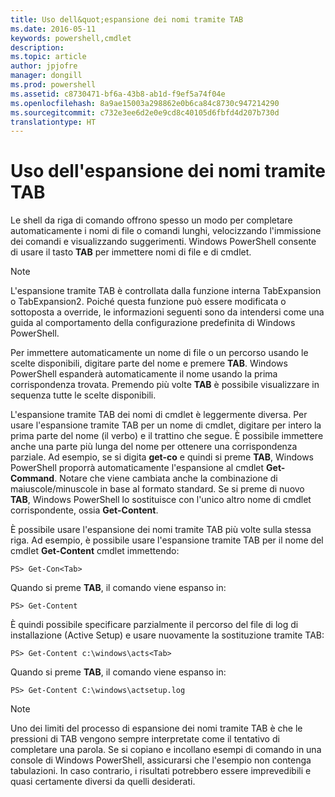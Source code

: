 ```yaml
---
title: Uso dell&quot;espansione dei nomi tramite TAB
ms.date: 2016-05-11
keywords: powershell,cmdlet
description: 
ms.topic: article
author: jpjofre
manager: dongill
ms.prod: powershell
ms.assetid: c8730471-bf6a-43b8-ab1d-f9ef5a74f04e
ms.openlocfilehash: 8a9ae15003a298862e0b6ca84c8730c947214290
ms.sourcegitcommit: c732e3ee6d2e0e9cd8c40105d6fbfd4d207b730d
translationtype: HT
---
```

# <a name="using-tab-expansion"></a>Uso dell'espansione dei nomi tramite TAB
Le shell da riga di comando offrono spesso un modo per completare automaticamente i nomi di file o comandi lunghi, velocizzando l'immissione dei comandi e visualizzando suggerimenti. Windows PowerShell consente di usare il tasto **TAB** per immettere nomi di file e di cmdlet.

> [!NOTE]
> L'espansione tramite TAB è controllata dalla funzione interna TabExpansion o TabExpansion2. Poiché questa funzione può essere modificata o sottoposta a override, le informazioni seguenti sono da intendersi come una guida al comportamento della configurazione predefinita di Windows PowerShell.

Per immettere automaticamente un nome di file o un percorso usando le scelte disponibili, digitare parte del nome e premere **TAB**. Windows PowerShell espanderà automaticamente il nome usando la prima corrispondenza trovata. Premendo più volte **TAB** è possibile visualizzare in sequenza tutte le scelte disponibili.

L'espansione tramite TAB dei nomi di cmdlet è leggermente diversa. Per usare l'espansione tramite TAB per un nome di cmdlet, digitare per intero la prima parte del nome (il verbo) e il trattino che segue. È possibile immettere anche una parte più lunga del nome per ottenere una corrispondenza parziale. Ad esempio, se si digita **get-co** e quindi si preme **TAB**, Windows PowerShell proporrà automaticamente l'espansione al cmdlet **Get-Command**. Notare che viene cambiata anche la combinazione di maiuscole/minuscole in base al formato standard. Se si preme di nuovo **TAB**, Windows PowerShell lo sostituisce con l'unico altro nome di cmdlet corrispondente, ossia **Get-Content**.

È possibile usare l'espansione dei nomi tramite TAB più volte sulla stessa riga. Ad esempio, è possibile usare l'espansione tramite TAB per il nome del cmdlet **Get-Content** cmdlet immettendo:

```
PS> Get-Con<Tab>
```

Quando si preme **TAB**, il comando viene espanso in:

```
PS> Get-Content
```

È quindi possibile specificare parzialmente il percorso del file di log di installazione (Active Setup) e usare nuovamente la sostituzione tramite TAB:

```
PS> Get-Content c:\windows\acts<Tab>
```

Quando si preme **TAB**, il comando viene espanso in:

```
PS> Get-Content C:\windows\actsetup.log
```

> [!NOTE]
> Uno dei limiti del processo di espansione dei nomi tramite TAB è che le pressioni di TAB vengono sempre interpretate come il tentativo di completare una parola. Se si copiano e incollano esempi di comando in una console di Windows PowerShell, assicurarsi che l'esempio non contenga tabulazioni. In caso contrario, i risultati potrebbero essere imprevedibili e quasi certamente diversi da quelli desiderati.

